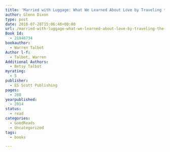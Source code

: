 ```yaml
---
title: 'Married with Luggage: What We Learned About Love by Traveling the World'
author: Glenn Dixon
type: post
date: 2018-07-28T15:06:48+00:00
url: /married-with-luggage-what-we-learned-about-love-by-traveling-the-world/
Book Id:
  - 21946734
bookauthor:
  - Warren Talbot
Author l-f:
  - Talbot, Warren
Additional Authors:
  - Betsy Talbot
myrating:
  - 5
publisher:
  - ES Scott Publishing
pages:
  - 280
yearpublished:
  - 2014
status:
  - read
categories:
  - GoodReads
  - Uncategorized
tags:
  - books

---
```

